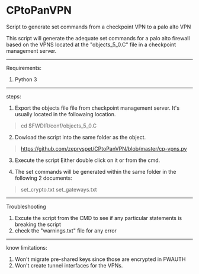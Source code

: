 # CPtoPanVPN
Script to generate set commands from a checkpoint VPN to a palo alto VPN

This script will generate the adequate set commands for a palo alto firewall based on the VPNS located at the "objects_5_0.C" file in a checkpoint management server.
___
Requirements:
1. Python 3
___
steps:
1. Export the objects file file from checkpoint management server. It's usually located in the followaing location.
> cd $FWDIR/conf/objects_5_0.C

2. Dowload the script into the same folder as the object.
> https://github.com/zepryspet/CPtoPanVPN/blob/master/cp-vpns.py

3. Execute the script Either double click on it or from the cmd.

4. The set commands will be generated within the same folder in the following 2 documents:
> set_crypto.txt
> set_gateways.txt
___
Troubleshooting
1. Excute the script from the CMD to see if any particular statements is breaking the script
2. check the "warnings.txt" file for any error 

___
know limitations:
1. Won't migrate pre-shared keys since those are encrypted in FWAUTH
2. Won't create tunnel interfaces for the VPNs.
